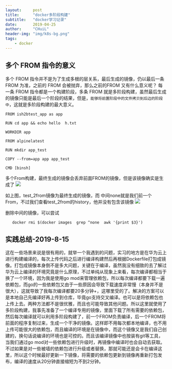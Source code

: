 ```yaml
---
layout:     post
title:      "docker多阶段构建"
subtitle:   "docker学习记录"
date:       2019-04-25
author:     "CHuiL"
header-img: "img/k8s-bg.png"
tags:
    - docker
---
```


## 多个 FROM 指令的意义
多个 FROM 指令并不是为了生成多根的层关系，最后生成的镜像，仍以最后一条 FROM 为准，之前的 FROM 会被抛弃，那么之前的FROM 又有什么意义呢？
每一条 FROM 指令都是一个构建阶段，多条 FROM 就是多阶段构建，虽然最后生成的镜像只能是最后一个阶段的结果，但是，`能够将前置阶段中的文件拷贝到后边的阶段中`，这就是多阶段构建的最大意义。

```
FROM ish2btest_app as app

RUN cd app && echo hello  h.txt

WORKDIR app

FROM alpinelatest

RUN mkdir app_test

COPY --from=app app app_test

CMD [binsh]

```
多个From构建，最终生成的镜像会丢弃前面FROM的镜像，但是该镜像确实是生成了
![](chuilimg04-25-1.png)

如上图，test_2from镜像为最终生成的镜像，而 中间none就是我们前一个From，不过我们查看test_2from的history，他并没有包含该镜像
![](chuilimg04-25-2.png)

删除中间的镜像，可以尝试
```
   docker rmi $(docker images  grep ^none  awk '{print $3}')
```

## 实践总结-2019-8-15  

这在一些场景来说是很有用的，就举一个我遇到的问题，实习的地方是在华为云上进行构建编译的，每次上传代码之后进行编译构建然后再根据Dockerfile打包成镜像。打包成镜像本身倒不是多大问题，关键在于编译，虽然我没有细致的去了解过华为云上编译的环境究竟是什么原理，不过单纯从现象上来看，每次编译都相当于换了一个环境，因为我是使用go mod来管理依赖包，所以每次编译都要下载一遍依赖包，而go的一些依赖包又由于一些原因会导致下载速度非常慢（本身并不是很大），这就导致了我每次编译都要20多分钟+，这哪里受的了。解决的方案可以是本地自己先编译好再上传到仓库，毕竟go支持交叉编译。也可以是将依赖包也上传上去。两种方法都不是很优雅，而且也可能导致其他问题。所以这里就使用了多阶段构建，我事先准备了一个编译专用的镜像，里面下载了所有需要的依赖包，然后每次编译就可以利用多阶段构建了，前一个FROM负责编译，后一个FROM将前面的程序复制过来，生成一个干净的镜像。这样即不用每次都本地编译，也不用上传可能很大的依赖包，而且编译的环境是在镜像中，而这个镜像又是我们自己创建的，换句话说编译的环境也是可控的。而且该编译镜像中也按装有git等工具，当我们通过go mod对一些依赖包进行升级时，再镜像中编译时也会自动去获取。不过如果是对一些被墙的依赖包进行升级或者替换，那就可能还是会卡在编译这里，所以这个时候最好更新一下镜像，将需要的依赖包更新到镜像再重新打包发布，编译的速度从20分钟直接缩短为不到2分钟。
